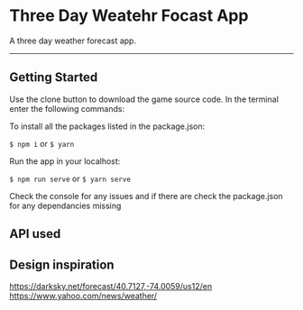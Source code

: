 # Three Day Weatehr Focast App

A three day weather forecast app.

---

## Getting Started

Use the clone button to download the game source code. In the terminal enter the following commands:

To install all the packages listed in the package.json:

`$ npm i`
or
`$ yarn`

Run the app in your localhost:

`$ npm run serve`
or
`$ yarn serve`

Check the console for any issues and if there are check the package.json for any dependancies missing

## API used

## Design inspiration

https://darksky.net/forecast/40.7127,-74.0059/us12/en
https://www.yahoo.com/news/weather/
